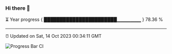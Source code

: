 ### Hi there 👋

⏳ Year progress { ███████████████████████▁▁▁▁▁▁▁ } 78.36 %

---

⏰ Updated on Sat, 14 Oct 2023 00:34:11 GMT

![Progress Bar CI](https://github.com/Shyam-Makwana/GitHub-Actions-Demo/workflows/Progress%20Bar%20CI/badge.svg)
